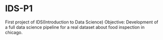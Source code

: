 # IDS-P1
First project of IDS(Introduction to Data Science)
Objective:
Development of a full data science pipeline for a real dataset about food inspection in chicago.
